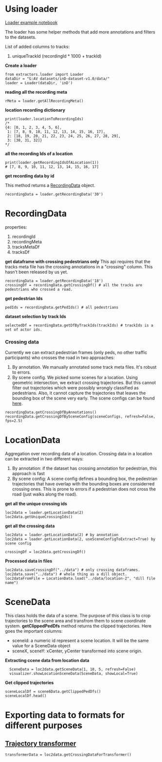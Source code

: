 # Using loader
[Loader example notebook](../src/notebooks/extractor-test.ipynb)

The loader has some helper methods that add more annotations and filters to the datasets. 

List of added columns to tracks:
1. uniqueTrackId (recordingId * 1000 + trackId)

**Create a loader**
```
from extractors.loader import Loader
dataDir = "G:AV datasets/inD-dataset-v1.0/data/"
loader = Loader(dataDir, 'inD')
```

**reading all the recording meta**
```
rMeta = loader.getAllRecordingMeta()
```
**location recording dictionary**
```
print(loader.locationToRecordingIds)
/*
{4: [0, 1, 2, 3, 4, 5, 6],
 1: [7, 8, 9, 10, 11, 12, 13, 14, 15, 16, 17],
 2: [18, 19, 20, 21, 22, 23, 24, 25, 26, 27, 28, 29],
 3: [30, 31, 32]}
*/
```
**all the recording Ids of a location**
```
print(loader.getRecordingIdsOfALocation(1))
# [7, 8, 9, 10, 11, 12, 13, 14, 15, 16, 17]
```
**get recording data by id**

This method returns a [RecordingData](RecordingData.py) object.
```
recordingData = loader.getRecordingData('30')
```

# RecordingData
properties:

1. recordingId
2. recordingMeta
3. tracksMetaDf
4. tracksDf

**get dataframe with crossing pedestrians only**
This api requires that the tracks meta file has the crossing annotations in a "crossing" column. This hasn't been released by us yet.
```
recordingData = loader.getRecordingData('18')
crossingDf = recordingData.getCrossingDf() # all the tracks are pedestrians who crossed a road.

```

**get pedestrian Ids**
```
pedIds = recordingData.getPedIds() # all pedestrians
```

**dataset selection by track Ids**
```
selectedDf = recordingData.getDfByTrackIds(trackIds) # trackIds is a set of actor ids.
```

### Crossing data
Currently we can extract pedestrian frames (only peds, no other traffic participants) who crosses the road in two approaches:
1. By annotation. We manually annotated some track meta files. It's robust to errors.
2. By scene config. We picked some scenes for a location. Using geometric intersection, we extract crossing trajectories. But this cannot filter out trajectories which were possibly wrongly classified as pedestrians. Also, it cannot capture the trajectories that leaves the bounding box of the scene very early. The scene configs can be found [here](../data/scenes/ind.json).
```
recordingData.getCrossingDfByAnnotations() 
recordingData.getCrossingDfBySceneConfig(sceneConfigs, refresh=False, fps=2.5)
```
# LocationData
Aggregation over recording data of a location. Crossing data in a location can be extracted in two different ways:
1. By annotation: if the dataset has crossing annotation for pedestrian, this approach is fast 
2. By scene config: A scene config defines a bounding box, the pedestrian trajectories that have overlap with the bounding boxes are considerred crossing ones. This is prone to errors if a pedestrian does not cross the road (just walks along the road).

**get all the unique crossing ids**
```
loc2data = loader.getLocationData(2)
loc2data.getUniqueCrossingIds()
```

**get all the crossing data**
```
loc2data = loader.getLocationData(2) # by annotation
loc2data = loader.getLocationData(2, useSceneConfigToExtract=True) by scene config

crossingDf = loc2data.getCrossingDf()
```

**Processed data in files**
```
loc2data.saveCrossingDf("../data") # only crossing dataframes. 
loc2data.save("../data") # whole thing as a dill object. 
loc2dataFromFile = LocationData.load("../data/location-2", "dill file name")
```

# SceneData

This class holds the data of a scene. The purpose of this class is to crop trajectories to the scene area and transfrom them to scene coordinate system. **getClippedPedDfs** method returns the clipped trajectories. Here goes the important columns:
- sceneId: a numeric id represent a scene location. It will be the same value for a SceneData object
- sceneX, sceneY: xCenter, yCenter transformed into scene origin.

**Extracting ccene data from location data**
```
  SceneData = loc2data.getSceneData(1, 10, 5, refresh=False)
  visualizer.showLocationSceneData(SceneData, showLocal=True)
```

**Get clipped trajectories**
```
sceneLocalDf = scene6Data.getClippedPedDfs()
sceneLocalDf.head()
```

# Exporting data to formats for different purposes
## [Trajectory transformer]('https://github.com/FGiuliari/Trajectory-Transformer')

```
transformerData = loc2data.getCrossingDataForTransformer()
```




